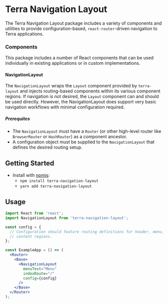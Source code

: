 # Terra Navigation Layout

The Terra Navigation Layout package includes a variety of components and utilities to provide configuration-based, `react-router`-driven navigation to Terra applications.

### Components

This package includes a number of React components that can be used individually in existing applications or in custom implementations.

#### NavigationLayout

The `NavigationLayout` wraps the `Layout` component provided by `terra-layout` and injects routing-based components within its various component regions. If navigation is not desired, the `Layout` component can and should be used directly. However, the NavigationLayout does support very basic navigation workflows with minimal configuration required.

##### Prerequites
* The `NavigationLayout` must have a `Router` (or other high-level router like `BrowserRouter` or `HashRouter`) as a component ancestor.
* A configuration object must be supplied to the `NavigationLayout` that defines the desired routing setup.

#####

## Getting Started

- Install with [npmjs](https://www.npmjs.com):
  - `npm install terra-navigation-layout`
  - `yarn add terra-navigation-layout`

## Usage

```jsx
import React from 'react';
import NavigationLayout from 'terra-navigation-layout';

const config = {
  // Configuration should feature routing definitions for header, menu, and
  // content regions.
};

const ExampleApp = () => (
  <Router>
    <Base>
      <NavigationLayout
        menuText="Menu"
        indexRoute="/"
        config={config}
      />
    </Base>
  </Router>
);

```

